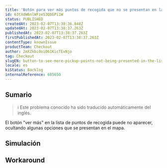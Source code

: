 ```yaml
---
title: 'Botón para ver más puntos de recogida que no se presentan en la lista'
id: 63tXdW6nlWFzeS3QbGPi1W
status: PUBLISHED
createdAt: 2023-02-07T13:38:36.848Z
updatedAt: 2023-02-07T13:38:37.263Z
publishedAt: 2023-02-07T13:38:37.263Z
firstPublishedAt: 2023-02-07T13:38:37.263Z
contentType: knownIssue
productTeam: Checkout
author: 2mXZkbi0oi061KicTExNjo
tag: Checkout
slugEN: button-to-see-more-pickup-points-not-being-presented-in-the-list
locale: es
kiStatus: Backlog
internalReference: 685650
---
```


## Sumario

>ℹ️ Este problema conocido ha sido traducido automáticamente del inglés.


El botón "ver más" en la lista de puntos de recogida puede no aparecer, ocultando algunas opciones que se presentan en el mapa.


##

## Simulación



## Workaround



